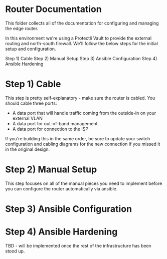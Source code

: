 # Router Documentation

This folder collects all of the documentation for configuring and managing the edge router.

In this environment we're using a Protectli Vault to provide the external routing and north-south firewall. We'll follow the below steps for the initial setup and configuration.

Step 1) Cable
Step 2) Manual Setup
Step 3) Ansible Configuration
Step 4) Ansible Hardening

# Step 1) Cable

This step is pretty self-explanatory - make sure the router is cabled. You should cable three ports:
- A data port that will handle traffic coming from the outside-in on your external VLAN
- A data port for out-of-band management
- A data port for connection to the ISP

If you're building this in the same order, be sure to update your switch configuration and cabling diagrams for the new connection if you missed it in the original design.

# Step 2) Manual Setup

This step focuses on all of the manual pieces you need to implement before you can configure the router automatically via ansible. 

# Step 3) Ansible Configuration

# Step 4) Ansible Hardening

TBD - will be implemented once the rest of the infrastructure has been stood up.